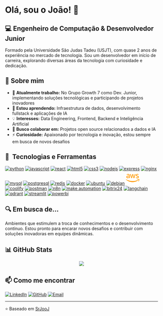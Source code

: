 # Olá, sou o João! 👋

## 💻 Engenheiro de Computação & Desenvolvedor Junior

Formado pela Universidade São Judas Tadeu (USJT), com quase 2 anos de experiência no mercado de tecnologia. Sou um desenvolvedor em início de carreira, explorando diversas áreas da tecnologia com curiosidade e dedicação.

## 🚀 Sobre mim

- 🔭 **Atualmente trabalho:** No Grupo Growth 7 como Dev. Junior, implementando soluções tecnológicas e participando de projetos inovadores
- 🌱 **Estou aprendendo:** Infraestrutura de dados, desenvolvimento fullstack e aplicações de IA
- 💡 **Interesses:** Data Engineering, Frontend, Backend e Inteligência Artificial
- 🤝 **Busco colaborar em:** Projetos open source relacionados a dados e IA
- ⚡ **Curiosidade:** Apaixonado por tecnologia e inovação, estou sempre em busca de novos desafios

<h2> 🚀 &nbsp;Tecnologias e Ferramentas</h2>

<p align="left">
  <a href="https://www.python.org/" target="_blank"><img src="https://cdn.jsdelivr.net/gh/devicons/devicon/icons/python/python-original.svg" alt="python" width="45" height="45"/></a>
  <a href="https://developer.mozilla.org/en-US/docs/Web/JavaScript" target="_blank"><img src="https://cdn.jsdelivr.net/gh/devicons/devicon/icons/javascript/javascript-original.svg" alt="javascript" width="45" height="45"/></a>
  <a href="https://reactjs.org/" target="_blank"><img src="https://cdn.jsdelivr.net/gh/devicons/devicon/icons/react/react-original.svg" alt="react" width="45" height="45"/></a>
  <a href="https://developer.mozilla.org/en-US/docs/Web/HTML" target="_blank"><img src="https://cdn.jsdelivr.net/gh/devicons/devicon/icons/html5/html5-original.svg" alt="html5" width="45" height="45"/></a>
  <a href="https://developer.mozilla.org/en-US/docs/Web/CSS" target="_blank"><img src="https://cdn.jsdelivr.net/gh/devicons/devicon/icons/css3/css3-original.svg" alt="css3" width="45" height="45"/></a>
  <a href="https://nodejs.org/" target="_blank"><img src="https://cdn.jsdelivr.net/gh/devicons/devicon/icons/nodejs/nodejs-plain-wordmark.svg" alt="nodejs" width="55" height="55"/></a>
  <a href="https://expressjs.com/" target="_blank"><img src="https://img.icons8.com/officel/80/express-js.png" alt="express" width="45" height="45"/></a>
  <a href="https://nginx.org/" target="_blank"><img src="https://cdn.jsdelivr.net/gh/devicons/devicon/icons/nginx/nginx-original.svg" alt="nginx" width="45" height="45"/></a>
  <a href="https://www.mysql.com/" target="_blank"><img src="https://cdn.jsdelivr.net/gh/devicons/devicon/icons/mysql/mysql-original.svg" alt="mysql" width="45" height="45"/></a>
  <a href="https://www.postgresql.org/" target="_blank"><img src="https://cdn.jsdelivr.net/gh/devicons/devicon/icons/postgresql/postgresql-original.svg" alt="postgresql" width="45" height="45"/></a>
  <a href="https://redis.io/" target="_blank"><img src="https://cdn.jsdelivr.net/gh/devicons/devicon/icons/redis/redis-original.svg" alt="redis" width="45" height="45"/></a>
  <a href="https://www.docker.com/" target="_blank"><img src="https://cdn.jsdelivr.net/gh/devicons/devicon/icons/docker/docker-original.svg" alt="docker" width="45" height="45"/></a>
  <a href="https://ubuntu.com/" target="_blank"><img src="https://cdn.worldvectorlogo.com/logos/ubuntu-4.svg" alt="ubuntu" width="45" height="45"/></a>
  <a href="https://www.debian.org/" target="_blank"><img src="https://cdn.jsdelivr.net/gh/devicons/devicon/icons/debian/debian-original.svg" alt="debian" width="45" height="45"/></a>
  <a href="https://aws.amazon.com/" target="_blank"><img src="https://raw.githubusercontent.com/devicons/devicon/master/icons/amazonwebservices/amazonwebservices-plain-wordmark.svg" alt="aws" width="45" height="45"/></a>
  <a href="https://coolify.io/" target="_blank"><img src="https://coolify.io/favicon.ico" alt="coolify" width="45" height="45"/></a>
  <a href="https://www.postman.com/" target="_blank"><img src="https://www.svgrepo.com/show/354202/postman-icon.svg" alt="postman" width="45" height="45"/></a>
  <a href="https://n8n.io/" target="_blank"><img src="https://avatars.githubusercontent.com/u/45487711" alt="n8n" width="45" height="45"/></a>
  <a href="https://www.make.com/en" target="_blank"><img src="https://www.make.com/favicon.ico" alt="make automation" width="45" height="45"/></a>
  <a href="https://www.bitrix24.com/" target="_blank"><img src="https://www.bitrix24.com/favicon.ico" alt="bitrix24" width="45" height="45"/></a>
  <a href="https://www.langchain.com/" target="_blank"><img src="https://raw.githubusercontent.com/langchain-ai/.github/main/profile/logo-light.svg#gh-dark-mode-only" alt="langchain" width="45" height="45"/></a> 
  <a href="https://qdrant.tech/" target="_blank"><img src="https://qdrant.tech/images/favicon.ico" alt="qdrant" width="45" height="45"/></a>
  <a href="https://streamlit.io/" target="_blank"><img src="https://streamlit.io/images/brand/streamlit-mark-color.svg" alt="streamlit" width="45" height="45"/></a>
  <a href="https://powerbi.microsoft.com/" target="_blank"><img src="https://raw.githubusercontent.com/microsoft/PowerBI-Icons/main/SVG/Power-BI.svg" alt="powerbi" width="45" height="45"/></a>
</p>

## 🔍 Em busca de...

Ambientes que estimulem a troca de conhecimentos e o desenvolvimento contínuo. Estou pronto para encarar novos desafios e contribuir com soluções inovadoras em equipes dinâmicas.

## 📊 GitHub Stats

<div align="center">
  <a href="https://github.com/SrJooJ">
    <img height="180em" src="https://github-readme-stats.vercel.app/api?username=SrJooJ&show_icons=true&theme=dracula&include_all_commits=true&count_private=true"/>
  </a>
</div>

## 📫 Como me encontrar

[![LinkedIn](https://img.shields.io/badge/-LinkedIn-0077B5?style=for-the-badge&logo=linkedin&logoColor=white)](https://www.linkedin.com/in/joao-cruz-j)
[![GitHub](https://img.shields.io/badge/GitHub-100000?style=for-the-badge&logo=github&logoColor=white)](https://github.com/SrJooJ)
[![Email](https://img.shields.io/badge/Email-D14836?style=for-the-badge&logo=gmail&logoColor=white)](mailto:joao.victor1020@outlook.com)

---

⭐️ Baseado em [SrJooJ](https://github.com/SrJooJ)
